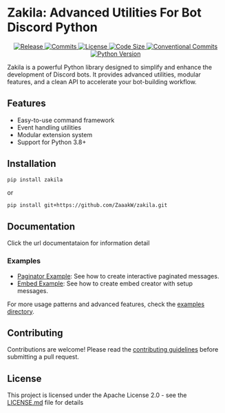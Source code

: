 # Zakila: Advanced Utilities For Bot Discord Python

<p align="center">
    <a href="https://github.com/ZaaakW/zakila">
        <img src="https://img.shields.io/github/v/release/ZaaakW/zakila?style=for-the-badge" alt="Release"/>
        <img src="https://img.shields.io/github/commit-activity/y/ZaaakW/zakila?style=for-the-badge" alt="Commits"/>
        <img src="https://img.shields.io/github/license/ZaaakW/zakila?style=for-the-badge" alt="License"/>
        <img src="https://img.shields.io/github/languages/code-size/ZaaakW/zakila?style=for-the-badge" alt="Code Size"/>
        <img src="https://img.shields.io/badge/Conventional%20Commits-✔️-blue?style=for-the-badge" alt="Conventional Commits"/>
        <img src="https://img.shields.io/badge/Python-3.8%2B-blue?style=for-the-badge" alt="Python Version"/>
    </a>
</p>

Zakila is a powerful Python library designed to simplify and enhance the development of Discord bots. It provides advanced utilities, modular features, and a clean API to accelerate your bot-building workflow.

## Features

- Easy-to-use command framework
- Event handling utilities
- Modular extension system
- Support for Python 3.8+

## Installation

```bash
pip install zakila
```
or 
```
pip install git+https://github.com/ZaaakW/zakila.git
```

## Documentation

Click the url documentataion for information detail

### Examples

- [Paginator Example](https://github.com/ZaaakW/zakila/blob/main/examples/paginator_example.md): See how to create interactive paginated messages.
- [Embed Example](https://github.com/ZaaakW/zakila/blob/main/examples/embed_example.md): See how to create embed creator with setup messages.

For more usage patterns and advanced features, check the [examples directory](https://github.com/ZaaakW/zakila/tree/main/examples).

## Contributing

Contributions are welcome! Please read the [contributing guidelines](https://github.com/ZaaakW/zakila/blob/main/CONTRIBUTING.md) before submitting a pull request.

## License

This project is licensed under the Apache License 2.0 - see the [LICENSE.md](https://github.com/ZaaakW/zakila/blob/main/LICENSE) file for details